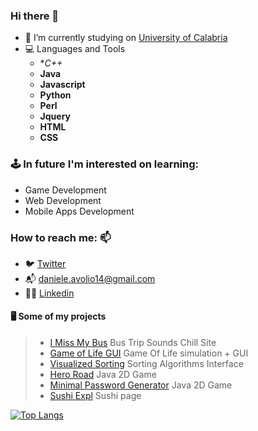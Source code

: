 ### Hi there 👋
* 🔭 I’m currently studying on [University of Calabria](https://informatica.unical.it)
* 💻 Languages and Tools
  - **C++*
  - **Java**
  - **Javascript**
  - **Python**
  - **Perl**
  - **Jquery**
  - **HTML**
  - **CSS**
 

### 🕹️ In future I'm interested on learning:
- Game Development
- Web Development
- Mobile Apps Development

### How to reach me: 📫 
  - :bird: [Twitter](https://twitter.com/avolio_daniele)
  - :mailbox_with_mail: daniele.avolio14@gmail.com
  - 👨‍💼 [Linkedin](https://www.linkedin.com/in/daniele-avolio-465aba145/)
 
#### 🖥 Some of my projects
>- [I Miss My Bus](https://github.com/lovaion/IMissMyBus) Bus Trip Sounds Chill Site
>- [Game of Life GUI](https://github.com/lovaion/GameOfLife-GUI) Game Of Life simulation + GUI
>- [Visualized Sorting](https://github.com/lovaion/VisualizedSorting) Sorting Algorithms Interface
>- [Hero Road](https://github.com/lovaion/Hero-Road-Java) Java 2D Game
>- [Minimal Password Generator](https://github.com/lovaion/MinimalPasswordGenerator) Java 2D Game
>- [Sushi Expl](https://github.com/lovaion/Sushi-Expl) Sushi page 

[![Top Langs](https://github-readme-stats.vercel.app/api/top-langs/?username=lovaion&show_icons=true&theme=dracula)](https://github.com/anuraghazra/github-readme-stats)



